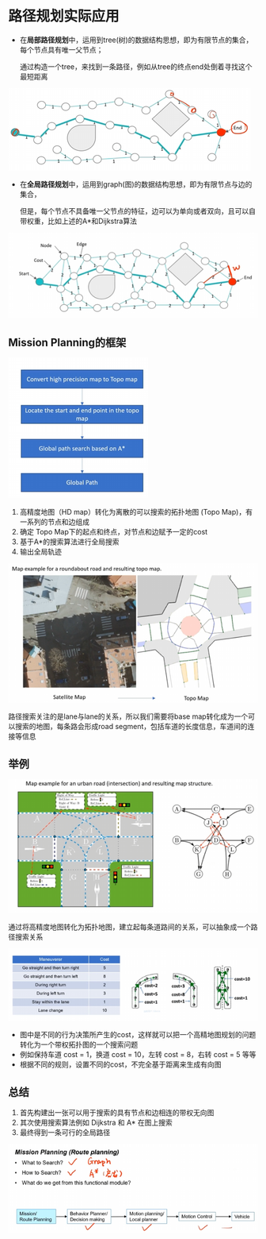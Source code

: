 # 路径规划实际应用

- 在**局部路径规划**中，运用到tree(树)的数据结构思想，即为有限节点的集合，每个节点具有唯一父节点；

  通过构造一个tree，来找到一条路径，例如从tree的终点end处倒着寻找这个最短距离

![image-20240131210015701](../imgs/image-20240131210015701.png)

- 在**全局路径规划**中，运用到graph(图)的数据结构思想，即为有限节点与边的集合，

  但是，每个节点不具备唯一父节点的特征，边可以为单向或者双向，且可以自带权重，比如上述的A*和Dijkstra算法

![image-20240131210616005](../imgs/image-20240131210616005.png)



## Mission Planning的框架

![image-20240131210712460](../imgs/image-20240131210712460.png)

1. 高精度地图（HD map）转化为离散的可以搜索的拓扑地图 (Topo Map)，有一系列的节点和边组成
2. 确定 Topo Map下的起点和终点，对节点和边赋予一定的cost
3. 基于A*的搜索算法进行全局搜索
4. 输出全局轨迹

![image-20240131210936953](../imgs/image-20240131210936953.png)

路径搜索关注的是lane与lane的关系，所以我们需要将base map转化成为一个可以搜索的地图，每条路会形成road segment，包括车道的长度信息，车道间的连接等信息



## 举例

![image-20240131211511749](../imgs/image-20240131211511749.png)

通过将高精度地图转化为拓扑地图，建立起每条道路间的关系，可以抽象成一个路径搜索关系

![image-20240131211852707](../imgs/image-20240131211852707.png)

- 图中是不同的行为决策所产生的cost，这样就可以把一个高精地图规划的问题转化为一个带权拓扑图的一个搜索问题
- 例如保持车道 cost = 1，换道 cost = 10，左转 cost = 8，右转 cost = 5 等等
- 根据不同的规则，设置不同的cost，不完全基于距离来生成有向图



## 总结

1. 首先构建出一张可以用于搜索的具有节点和边相连的带权无向图
2. 其次使用搜索算法例如 Dijkstra 和 A* 在图上搜索
3. 最终得到一条可行的全局路径

![image-20240131212257860](../imgs/image-20240131212257860.png)


















